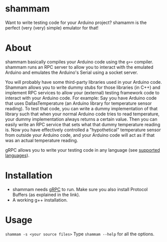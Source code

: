 # shammam
Want to write testing code for your Arduino project? shamamm is the perfect (very (very) simple) emulator for that!

# About
shammam basically compiles your Arduino code using the `g++` compiler. shammam runs an RPC server to allow you to interact with the emulated Arduino and emulates the Arduino's Serial using a socket server.

You will probably have some third-party libraries used in your Arduino code. Shammam allows you to write dummy stubs for those libraries (in C++) and implement RPC services to allow your (external) testing framework code to interact with your Arduino code. For example: Say you have Arduino code that uses DallasTemperature (an Arduino library for temperature sensor reading). To test that code, you can write a dummy implementation of that library such that when your normal Arduino code tries to read temperature, your dummy implementation always returns a certain value. Then you can easily write an RPC service that sets what that dummy temperature reading is. Now you have effectively controlled a "hypothetical" temperature sensor from outside your Arduino code, and your Arduino code will act as if that was an actual temperature reading.

gRPC allows you to write your testing code in any language (see [supported languages](https://grpc.io/)).

# Installation
- shammam needs [gRPC](https://grpc.io/docs/quickstart/cpp.html) to run. Make sure you also install Protocol Buffers (as explained in the link).
- A working g++ installation.

# Usage
`shammam -s <your source files>`
Type `shammam --help` for all the options.
